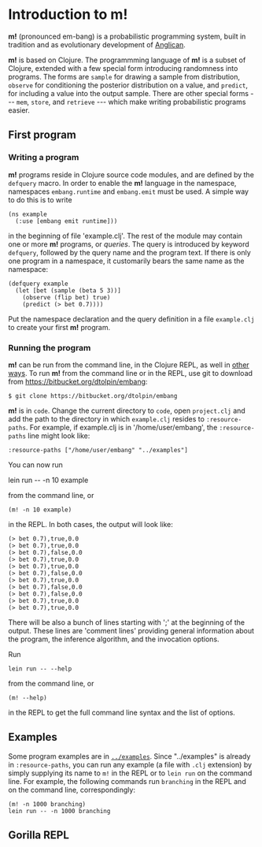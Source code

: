 # Introduction to __m!__

__m!__ (pronounced em-bang) is a probabilistic programming
system, built in tradition and as evolutionary development
of [Anglican](http://www.robots.ox.ac.uk/~fwood/anglican/).

__m!__ is based on Clojure. The programmming language of __m!__
is a subset of Clojure, extended with a few special form
introducing randomness into programs. The forms are `sample`
for drawing a sample from distribution, `observe` for
conditioning the posterior distribution on a value, and
`predict`, for including a value into the output sample.
There are other special forms --- `mem`, `store`, and `retrieve`
--- which make writing probabilistic programs easier.

## First program

### Writing a program

__m!__ programs reside in Clojure source code modules, 
and are defined by the `defquery` macro. In order to
enable the __m!__ language in the namespace, namespaces
`embang.runtime` and `embang.emit` must be used. A simple way to
do this is to write

	(ns example
	  (:use [embang emit runtime]))

in the beginning of file 'example.clj'. The rest of the module
may contain one or more __m!__ programs, or _queries_. The query
is introduced by keyword `defquery`, followed by the query name
and the program text. If there is only one program in a
namespace, it customarily bears the same name as the namespace:

    (defquery example
      (let [bet (sample (beta 5 3))]
	    (observe (flip bet) true)
		(predict (> bet 0.7))))

Put the namespace declaration and the query definition
in a file `example.clj` to create your first __m!__ program.

### Running the program

__m!__ can be run from the command line, in the Clojure REPL,
as well in [other ways](#mrepl). To run __m!__ from the
command line or in the REPL, use git to download from 
https://bitbucket.org/dtolpin/embang:

    $ git clone https://bitbucket.org/dtolpin/embang

__m!__ is in `code`. Change the current directory to `code`,
open `project.clj` and add the path to the directory in which
`example.clj` resides to `:resource-paths`.
For example, if example.clj is in '/home/user/embang', the 
`:resource-paths` line might look like:

    :resource-paths ["/home/user/embang" "../examples"]

You can now run

   lein run -- -n 10 example

from the command line, or

    (m! -n 10 example)

in the REPL. In both cases, the output will look like:

    (> bet 0.7),true,0.0
    (> bet 0.7),true,0.0
    (> bet 0.7),false,0.0
    (> bet 0.7),true,0.0
    (> bet 0.7),true,0.0
    (> bet 0.7),false,0.0
    (> bet 0.7),true,0.0
    (> bet 0.7),false,0.0
    (> bet 0.7),false,0.0
    (> bet 0.7),true,0.0
    (> bet 0.7),true,0.0

There will be also a bunch of lines starting with ';' at the
beginning of the output. These lines are 'comment lines'
providing general information about the program, the inference
algorithm, and the invocation options.

Run 

    lein run -- --help

from the command line, or 

    (m! --help)

in the REPL to get the full command line syntax and the list of
options.

## Examples

Some program examples are in [`../examples`](../examples/).
Since "../examples" is already in `:resource-paths`, you can run
any example (a file with `.clj` extension) by simply supplying
its name to `m!` in the REPL or to `lein run` on the command
line. For example, the following commands run `branching` in the
REPL and on the command line, correspondingly:

    (m! -n 1000 branching)
	lein run -- -n 1000 branching


## Gorilla REPL
